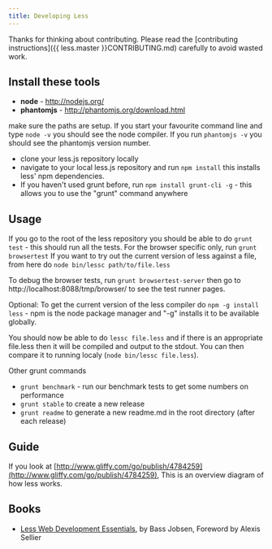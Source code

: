 ```yaml
---
title: Developing Less
---
```


Thanks for thinking about contributing. Please read the [contributing instructions]({{ less.master }}CONTRIBUTING.md) carefully to avoid wasted work.

## Install these tools

* **node** - <http://nodejs.org/>
* **phantomjs** - <http://phantomjs.org/download.html>

make sure the paths are setup. If you start your favourite command line and type `node -v` you should see the node compiler. If you run `phantomjs -v` you should see the phantomjs version number.

* clone your less.js repository locally
* navigate to your local less.js repository and run `npm install` this installs less' npm dependencies.
* If you haven't used grunt before, run `npm install grunt-cli -g` - this allows you to use the "grunt" command anywhere

## Usage

If you go to the root of the less repository you should be able to do `grunt test` - this should run all the tests. For the browser specific only, run `grunt browsertest` If you want to try out the current version of less against a file, from here do `node bin/lessc path/to/file.less`

To debug the browser tests, run `grunt browsertest-server` then go to http://localhost:8088/tmp/browser/ to see the test runner pages.

Optional: To get the current version of the less compiler do `npm -g install less` - npm is the node package manager and "-g" installs it to be available globally.

You should now be able to do `lessc file.less` and if there is an appropriate file.less then it will be compiled and output to the stdout. You can then compare it to running localy (`node bin/lessc file.less`).

Other grunt commands

* `grunt benchmark` - run our benchmark tests to get some numbers on performance
* `grunt stable` to create a new release
* `grunt readme` to generate a new readme.md in the root directory (after each release)

## Guide

If you look at [http://www.gliffy.com/go/publish/4784259](http://www.gliffy.com/go/publish/4784259),  This is an overview diagram of how less works.

## Books

* [Less Web Development Essentials](http://www.packtpub.com/less-web-development-essentials/book), by Bass Jobsen, Foreword by Alexis Sellier
